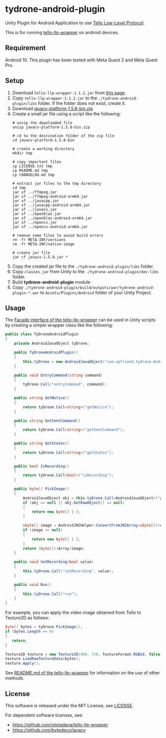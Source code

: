 # tydrone-android-plugin

Unity Plugin for Android Application to
use [Tello Low-Level Protocol](https://tellopilots.com/wiki/protocol/).

This is for running [tello-llp-wrapper](https://github.com/ototadana/tello-llp-wrapper) on android
devices.

## Requirement

Android 10. This plugin has been tested with Meta Quest 2 and Meta Quest Pro.

## Setup

1. Download `tello-llp-wrapper-1.1.2.jar`
   from [this page](https://github.com/ototadana/tello-llp-wrapper/releases).
2. Copy `tello-llp-wrapper-1.1.2.jar` to the `./tydrone-android-plugin/libs` folder. If the folder
   does not exist, create it.
3. Download [javacv-platform-1.5.8-bin.zip](https://github.com/bytedeco/javacv/releases/tag/1.5.8)
4. Create a small jar file using a script like the following:
   ```shell
   # unzip the downloaded file
   unzip javacv-platform-1.5.8-bin.zip

   # cd to the destination folder of the zip file
   cd javacv-platform-1.5.8-bin

   # create a working directory
   mkdir tmp

   # copy important files
   cp LICENSE.txt tmp
   cp README.md tmp
   cp CHANGELOG.md tmp

   # extract jar files to the tmp directory
   cd tmp
   jar xf ../ffmpeg.jar
   jar xf ../ffmpeg-android-arm64.jar
   jar xf ../javacpp.jar
   jar xf ../javacpp-android-arm64.jar
   jar xf ../javacv.jar
   jar xf ../openblas.jar
   jar xf ../openblas-android-arm64.jar
   jar xf ../opencv.jar
   jar xf ../opencv-android-arm64.jar

   # remove some files to avoid build errors
   rm -fr META-INF/versions
   rm -fr META-INF/native-image
   
   # create jar file
   jar cf javacv-1.5.8.jar *
   ```
5. Copy the created jar file to the `./tydrone-android-plugin/libs` folder.
6. Copy `classes.jar` from Unity to the `./tydrone-android-plugin/dev-libs` folder.
7. Build **tydrone-android-plugin** module.
8. Copy `./tydrone-android-plugin/build/outputs/aar/tydrone-android-plugin-*.aar`
   to `Assets/Plugins/Android` folder of your Unity Project.

## Usage

The [Facade interface of the tello-llp-wrapper](https://github.com/ototadana/tello-llp-wrapper#usage)
can be used in Unity scripts by creating a simple wrapper class like the following:

```csharp
public class TyDroneAndroidPlugin
{
    private AndroidJavaObject tyDrone;

    public TyDroneAndroidPlugin()
    {
        this.tyDrone = new AndroidJavaObject("com.xpfriend.tydrone.AndroidMain");
    }

    public void EntryCommand(string command)
    {
        tyDrone.Call("entryCommand", command);
    }

    public string GetNotice()
    {
        return tyDrone.Call<string>("getNotice");
    }

    public string GetSentCommand()
    {
        return tyDrone.Call<string>("getSentCommand");
    }

    public string GetStates()
    {
        return tyDrone.Call<string>("getStates");
    }

    public bool IsRecording()
    {
        return tyDrone.Call<bool>("isRecording");
    }

    public byte[] PickImage()
    {
        AndroidJavaObject obj = this.tyDrone.Call<AndroidJavaObject>("pickImage");
        if (obj == null || obj.GetRawObject() == null)
        {
            return new byte[] { };
        }

        sbyte[] image = AndroidJNIHelper.ConvertFromJNIArray<sbyte[]>(obj.GetRawObject());
        if (image == null)
        {
            return new byte[] { };
        }
        return (byte[])(Array)image;
    }

    public void SetRecording(bool value)
    {
        this.tyDrone.Call("setRecording", value);
    }

    public void Run()
    {
        this.tyDrone.Call("run");
    }
}
```

For example, you can apply the video image obtained from Tello to Texture2D as follows:

```csharp
byte[] bytes = tyDrone.PickImage();
if (bytes.Length == 0)
{
   return;
}

Texture2D texture = new Texture2D(960, 720, TextureFormat.RGB24, false);
texture.LoadRawTextureData(bytes);
texture.Apply();
```

See [README.md of the tello-llp-wrapper](https://github.com/ototadana/tello-llp-wrapper) for
information on the use of other methods.

## License

This software is released under the MIT License, see [LICENSE](./LICENSE).

For dependent software licenses, see:

- https://github.com/ototadana/tello-llp-wrapper
- https://github.com/bytedeco/javacv